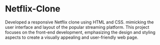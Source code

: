 # Netflix-Clone
Developed a responsive Netflix clone using HTML and CSS. mimicking the user interface and layout of the popular streaming platform. This project focuses on the front-end development, emphasizing the design and styling aspects to create a visually appealing and user-friendly web page.
